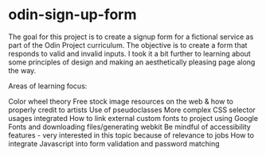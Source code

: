 # odin-sign-up-form


The goal for this project is to create a signup form for a fictional service as part of the Odin Project curriculum. The objective is to create a form that responds to valid and invalid inputs. I took it a bit further to learning about some principles of design and making an aesthetically pleasing page along the way.

Areas of learning focus:

Color wheel theory
Free stock image resources on the web & how to properly credit to artists
Use of pseudoclasses
More complex CSS selector usages integrated
How to link external custom fonts to project using Google Fonts and downloading files/generating webkit
Be mindful of accessibility features - very interested in this topic because of relevance to jobs
How to integrate Javascript into form validation and password matching